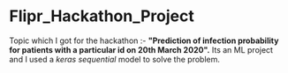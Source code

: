 # Flipr_Hackathon_Project
Topic which I got for the hackathon :- <B>"Prediction of infection probability for patients with a particular id on 20th March 2020".</B>
  Its an ML project and I used a <I>keras sequential</I> model to solve the problem.
